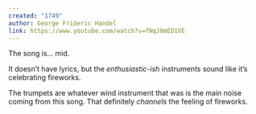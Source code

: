 ```yaml
---
created: "1749"
author: George Frideric Handel
link: https://www.youtube.com/watch?v=fNqJ8mED1VE
---
```


The song is... mid.

It doesn’t have lyrics, but the *enthusiastic-ish* instruments sound like it’s celebrating fireworks.

The trumpets are whatever wind instrument that was is the main noise coming from this song. That definitely *channels* the feeling of fireworks.
